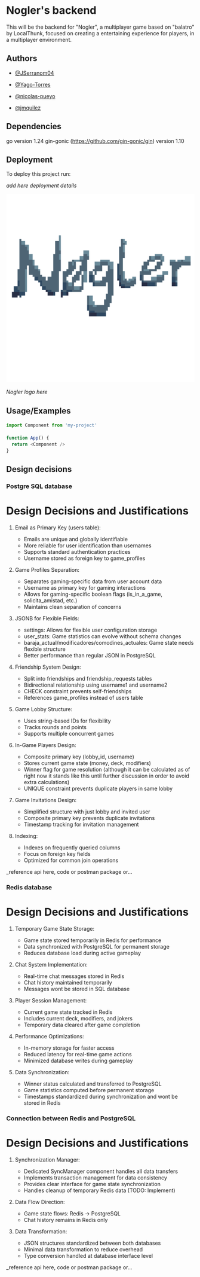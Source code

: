 # Nogler's backend

This will be the backend for "Nogler", a multiplayer game based on "balatro" by LocalThunk, focused on creating a entertaining experience for players, in a multiplayer environment.




## Authors

- [@JSerranom04](https://github.com/JSerranom04)

- [@Yago-Torres](https://github.com/Yago-Torres)

- [@nicolas-pueyo](https://github.com/nicolas-pueyo)

- [@jmquilez](https://github.com/jmquilez)

## Dependencies
go version 1.24
gin-gonic (https://github.com/gin-gonic/gin) version 1.10

## Deployment

To deploy this project run:

_add here deployment details_

![Logo](letras-img.png)

_Nogler logo here_

## Usage/Examples

```javascript
import Component from 'my-project'

function App() {
  return <Component />
}
```
## Design decisions

### Postgre SQL database

# Design Decisions and Justifications

1. Email as Primary Key (users table):
   - Emails are unique and globally identifiable
   - More reliable for user identification than usernames
   - Supports standard authentication practices
   - Username stored as foreign key to game_profiles

2. Game Profiles Separation:
   - Separates gaming-specific data from user account data
   - Username as primary key for gaming interactions
   - Allows for gaming-specific boolean flags (is_in_a_game, solicita_amistad, etc.)
   - Maintains clean separation of concerns

3. JSONB for Flexible Fields:
   - settings: Allows for flexible user configuration storage
   - user_stats: Game statistics can evolve without schema changes
   - baraja_actual/modificadores/comodines_actuales: Game state needs flexible structure
   - Better performance than regular JSON in PostgreSQL

4. Friendship System Design:
   - Split into friendships and friendship_requests tables
   - Bidirectional relationship using username1 and username2
   - CHECK constraint prevents self-friendships
   - References game_profiles instead of users table

5. Game Lobby Structure:
   - Uses string-based IDs for flexibility
   - Tracks rounds and points
   - Supports multiple concurrent games

6. In-Game Players Design:
   - Composite primary key (lobby_id, username)
   - Stores current game state (money, deck, modifiers)
   - Winner flag for game resolution (although it can be calculated as of right now it stands like this until further discussion in order to avoid extra calculations)
   - UNIQUE constraint prevents duplicate players in same lobby

7. Game Invitations Design:
   - Simplified structure with just lobby and invited user
   - Composite primary key prevents duplicate invitations
   - Timestamp tracking for invitation management

8. Indexing:
   - Indexes on frequently queried columns
   - Focus on foreign key fields
   - Optimized for common join operations

_reference api here, code or postman package or...

### Redis database

# Design Decisions and Justifications

1. Temporary Game State Storage:
   - Game state stored temporarily in Redis for performance
   - Data synchronized with PostgreSQL for permanent storage
   - Reduces database load during active gameplay

2. Chat System Implementation:
   - Real-time chat messages stored in Redis
   - Chat history maintained temporarily
   - Messages wont be stored in SQL database

3. Player Session Management:
   - Current game state tracked in Redis
   - Includes current deck, modifiers, and jokers
   - Temporary data cleared after game completion

4. Performance Optimizations:
   - In-memory storage for faster access
   - Reduced latency for real-time game actions
   - Minimized database writes during gameplay

5. Data Synchronization:
   - Winner status calculated and transferred to PostgreSQL
   - Game statistics computed before permanent storage
   - Timestamps standardized during synchronization and wont be stored in Redis

### Connection between Redis and PostgreSQL

# Design Decisions and Justifications

1. Synchronization Manager:
   - Dedicated SyncManager component handles all data transfers
   - Implements transaction management for data consistency
   - Provides clear interface for game state synchronization
   - Handles cleanup of temporary Redis data (TODO: Implement)

2. Data Flow Direction:
   - Game state flows: Redis -> PostgreSQL
   - Chat history remains in Redis only

3. Data Transformation:
   - JSON structures standardized between both databases
   - Minimal data transformation to reduce overhead
   - Type conversion handled at database interface level

_reference api here, code or postman package or...
